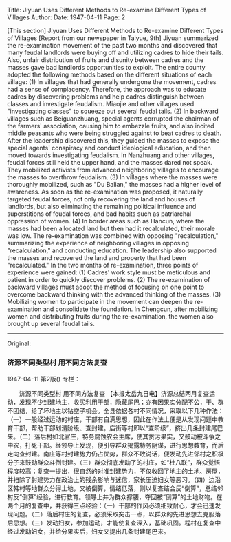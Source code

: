 Title: Jiyuan Uses Different Methods to Re-examine Different Types of Villages
Author:
Date: 1947-04-11
Page: 2

[This section] Jiyuan Uses Different Methods to Re-examine Different Types of Villages
[Report from our newspaper in Taiyue, 9th] Jiyuan summarized the re-examination movement of the past two months and discovered that many feudal landlords were buying off and utilizing cadres to hide their tails. Also, unfair distribution of fruits and disunity between cadres and the masses gave bad landlords opportunities to exploit. The entire county adopted the following methods based on the different situations of each village: (1) In villages that had generally undergone the movement, cadres had a sense of complacency. Therefore, the approach was to educate cadres by discovering problems and help cadres distinguish between classes and investigate feudalism. Miaojie and other villages used "investigating classes" to squeeze out several feudal tails. (2) In backward villages such as Beiguanzhuang, special agents corrupted the chairman of the farmers' association, causing him to embezzle fruits, and also incited middle peasants who were being struggled against to beat cadres to death. After the leadership discovered this, they guided the masses to expose the special agents' conspiracy and conduct ideological education, and then moved towards investigating feudalism. In Nanzhuang and other villages, feudal forces still held the upper hand, and the masses dared not speak. They mobilized activists from advanced neighboring villages to encourage the masses to overthrow feudalism. (3) In villages where the masses were thoroughly mobilized, such as "Du Balian," the masses had a higher level of awareness. As soon as the re-examination was proposed, it naturally targeted feudal forces, not only recovering the land and houses of landlords, but also eliminating the remaining political influence and superstitions of feudal forces, and bad habits such as patriarchal oppression of women. (4) In border areas such as Hancun, where the masses had been allocated land but then had it recalculated, their morale was low. The re-examination was combined with opposing "recalculation," summarizing the experience of neighboring villages in opposing "recalculation," and conducting education. The leadership also supported the masses and recovered the land and property that had been "recalculated." In the two months of re-examination, three points of experience were gained: (1) Cadres' work style must be meticulous and patient in order to quickly discover problems. (2) The re-examination of backward villages must adopt the method of focusing on one point to overcome backward thinking with the advanced thinking of the masses. (3) Mobilizing women to participate in the movement can deepen the re-examination and consolidate the foundation. In Chengcun, after mobilizing women and distributing fruits during the re-examination, the women also brought up several feudal tails.



<hr /> 

Original: 


### 济源不同类型村  用不同方法复查

1947-04-11
第2版()
专栏：

　　济源不同类型村
    用不同方法复查
    【本报太岳九日电】济源总结两月复查运动，发现不少封建地主，收买利用干部，隐藏尾巴；亦有因果实分配不公，干、群不团结，给了坏地主以钻空子机会。全县依据各村不同情况，采取以下几种作法：（一）一般经过运动的村庄，干部有自满思想，因此在作法上便是从发现问题中教育干部，帮助干部划清阶级、查封建。庙街等村即以“查阶级”，挤出几条封建尾巴来。（二）落后村如北官庄，特务腐蚀农会主席，使其贪污果实，又鼓动被斗争之中农，打死干部。经领导上发现，便引导群众揭露特务阴谋，进行思想教育，而后走向查封建。南庄等村封建势力仍占优势，群众不敢说话，便发动先进邻村之积极分子来鼓动群众斗倒封建。（三）群众彻底发动了的村庄，如“杜八联”，群众觉悟程度较高；复查一提出，很自然的对准封建势力，不仅收回了地主的土地、房屋，并扫除了封建势力在政治上的残余影响与迷信，家长压迫妇女等恶习。（四）边沿区韩村等地群众分得土地，又被倒算，情绪低落，则以复查结合反“倒算”，总结邻村反“倒算”经验，进行教育。领导上并为群众撑腰，夺回被“倒算”的土地财物。在两个月的复查中，并获得三点经验：（一）干部的作风必须细致耐心，才会迅速发现问题。（二）落后村庄的复查，必须采取突击一点，以群众的先进思想去克服落后思想。（三）发动妇女，参加运动，才能使复查深入，基础巩固。程村在复查中经过发动妇女，并给分果实后，妇女又提出几条封建尾巴来。
